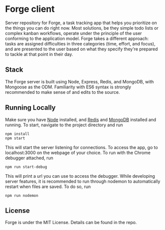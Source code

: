 Forge client
============

Server repository for Forge, a task tracking app that helps you prioritize on the things you can do right now. Most solutions, be they simple todo lists or complex kanban workflows, operate under the principle of the user conforming to the application model. Forge takes a different approach: tasks are assigned difficulties in three categories (time, effort, and focus), and are presented to the user based on what they specify they're prepared to tackle at that point in their day.


Stack
-----

The Forge server is built using Node, Express, Redis, and MongoDB, with Mongoose as the ODM. Familiarity with ES6 syntax is strongly recommended to make sense of and edits to the source.


Running Locally
---------------

Make sure you have [Node](https://nodejs.org) installed, and [Redis](https://redis.io/) and [MongoDB](https://www.mongodb.com/) installed and running. To start, navigate to the project directory and run

```
npm install
npm start
```

This will start the server listening for connections. To access the app, go to localhost:3000 on the webpage of your choice. To run with the Chrome debugger attached, run

```
npm run start-debug
```

This will print a url you can use to access the debugger. While developing server features, it is recommended to run through nodemon to automatically restart when files are saved. To do so, run

```
npm run nodemon
```


License
-------

Forge is under the MIT License. Details can be found in the repo.